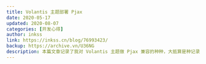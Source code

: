 ```yaml
---
title: Volantis 主题部署 Pjax
date: 2020-05-17
updated: 2020-08-07
categories: [开发心得]
author: inkss
link: https://inkss.cn/blog/76993423/
backup: https://archive.vn/U36NG
description: 本篇文章记录了我对 Volantis 主题做 Pjax 兼容的种种，大抵算是种记录吧~
---
```

